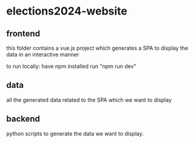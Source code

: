 # elections2024-website

## frontend
this folder contains a vue.js project which generates a SPA to display the data
in an interactive manner

to run locally:
have npm installed
run "npm run dev"

## data 
all the generated data related to the SPA which we want to display

## backend
python scripts  to generate the data we want to display.